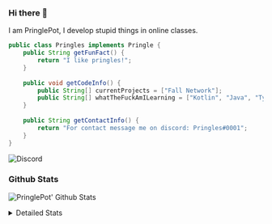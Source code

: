 ### Hi there 👋

I am PringlePot, I develop stupid things in online classes. 

```java
public class Pringles implements Pringle {
    public String getFunFact() {
        return "I like pringles!";
    }
    
    public void getCodeInfo() {
        public String[] currentProjects = ["Fall Network"];
        public String[] whatTheFuckAmILearning = ["Kotlin", "Java", "Typescript", "NextJS"];
    }
    
    public String getContactInfo() {
        return "For contact message me on discord: Pringles#0001";
    }
}
```
![Discord](https://discord.c99.nl/widget/theme-1/226911291636318208.png)


### Github Stats
![PringlePot' Github Stats](https://github-readme-stats.vercel.app/api?username=PringlePot&show_icons=true&theme=dark)

<details>
  <summary>Detailed Stats</summary>
    
<!--START_SECTION:waka-->
![Lines of code](https://img.shields.io/badge/From%20Hello%20World%20I%27ve%20Written-47677%20lines%20of%20code-blue)

**🐱 My Github Data** 

> 🏆 206 Contributions in the Year 2021
 > 
> 📦 84.5 kB Used in Github's Storage 
 > 
> 💼 Opted to Hire
 > 
> 📜 2 Public Repositories 
 > 
> 🔑 7 Private Repositories  
 > 
**I'm a Night 🦉** 

```text
🌞 Morning    2 commits      ████░░░░░░░░░░░░░░░░░░░░░   18.18% 
🌆 Daytime    0 commits      ░░░░░░░░░░░░░░░░░░░░░░░░░   0.0% 
🌃 Evening    9 commits      ████████████████████░░░░░   81.82% 
🌙 Night      0 commits      ░░░░░░░░░░░░░░░░░░░░░░░░░   0.0%

```
📅 **I'm Most Productive on Friday** 

```text
Monday       0 commits      ░░░░░░░░░░░░░░░░░░░░░░░░░   0.0% 
Tuesday      1 commits      ██░░░░░░░░░░░░░░░░░░░░░░░   9.09% 
Wednesday    1 commits      ██░░░░░░░░░░░░░░░░░░░░░░░   9.09% 
Thursday     0 commits      ░░░░░░░░░░░░░░░░░░░░░░░░░   0.0% 
Friday       7 commits      ████████████████░░░░░░░░░   63.64% 
Saturday     0 commits      ░░░░░░░░░░░░░░░░░░░░░░░░░   0.0% 
Sunday       2 commits      ████░░░░░░░░░░░░░░░░░░░░░   18.18%

```


📊 **This Week I Spent My Time On** 

```text
💬 Programming Languages: 
Java                     20 hrs 34 mins      ███████████████████████░░   93.59% 
XML                      1 hr                █░░░░░░░░░░░░░░░░░░░░░░░░   4.57% 
Markdown                 14 mins             ░░░░░░░░░░░░░░░░░░░░░░░░░   1.09% 
YAML                     6 mins              ░░░░░░░░░░░░░░░░░░░░░░░░░   0.52% 
Python                   2 mins              ░░░░░░░░░░░░░░░░░░░░░░░░░   0.15%

🔥 Editors: 
IntelliJ                 21 hrs 56 mins      █████████████████████████   99.85% 
Sublime Text             2 mins              ░░░░░░░░░░░░░░░░░░░░░░░░░   0.15%

```

**I Mostly Code in Java** 

```text
Java                     5 repos             ████████████████████░░░░░   83.33% 
Kotlin                   1 repo              ████░░░░░░░░░░░░░░░░░░░░░   16.67%

```



<!--END_SECTION:waka-->
</details>
